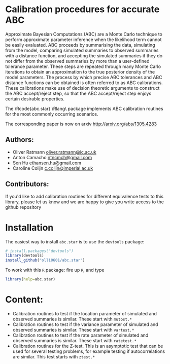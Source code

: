 # Calibration procedures for accurate ABC

Approximate Bayesian Computations (ABC) are a Monte Carlo technique to perform approximate parameter inference when the likelihood term cannot be easily evaluated. 
ABC proceeds by summarising the data, simulating from the model, comparing simulated summaries to observed summaries with a distance function, and accepting the simulated summaries if they do not differ from the observed summaries by more than a user-defined tolerance parameter. These steps are repeated through many Monte Carlo iterations to obtain an approximation to the true posterior density of the model parameters. The process by which precise ABC tolerances and ABC distance functions can be obtained is often referred to as ABC calibrations. These calibrations make use of decision theoretic arguments to construct the ABC accept/reject step, so that the ABC accept/reject step enjoys certain desirable properties. 

The \Rcode{abc.star} \Rlang\ package implements ABC calibration routines for the most commonly occurring scenarios.

The corresponding paper is now on arxiv http://arxiv.org/abs/1305.4283	

## Authors:

* Oliver Ratmann <oliver.ratmann@ic.ac.uk>
* Anton Camacho <ntncmch@gmail.com>	
* Sen Hu <ethansen.hu@gmail.com>
* Caroline Colijn <c.colijn@imperial.ac.uk>

## Contributors:

If you'd like to add calibration routines for different equivalence tests to this library,
please let us know and we are happy to give you write access to the github repository

# Installation

The easiest way to install `abc.star` is to use the `devtools` package:

```r
# install.packages("devtools")
library(devtools)
install_github("olli0601/abc.star")
```

To work with this `R` package:
fire up `R`, and type 

```r
library(help=abc.star)
```


# Content:

* Calibration routines to test if the location parameter of simulated and observed summaries is similar. These start with `mutost.*`
* Calibration routines to test if the variance parameter of simulated and observed summaries is similar. These start with `vartest.*`
* Calibration routines to test if the rate parameter of simulated and observed summaries is similar. These start with `ratetest.*`
* Calibration routines for the Z-test. This is an asymptotic test that can be used for several testing problems, for example testing if autocorrelations are similar. This test starts with `ztest.*`

